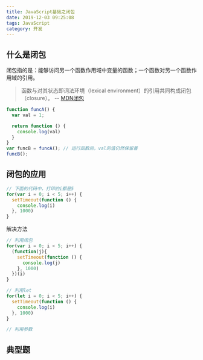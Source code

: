 ```yaml
---
title: JavaScript基础之闭包
date: 2019-12-03 09:25:08
tags: JavaScript
category: 开发
---
```


## 什么是闭包
闭包指的是：能够访问另一个函数作用域中变量的函数；一个函数对另一个函数作用域的引用。

> 函数与对其状态即词法环境（lexical environment）的引用共同构成闭包（closure）。
> -- [MDN闭包](https://developer.mozilla.org/zh-CN/docs/Web/JavaScript/Closures)

```javascript
function funcA() {
  var val = 1;

  return function () {
    console.log(val)
  }
}
var funcB = funcA(); // 运行函数后，val的值仍然保留着
funcB();
```

## 闭包的应用
```javascript
// 下面的代码中，打印的i都是5
for(var i = 0; i < 5; i++) {
  setTimeout(function () {
    console.log(i)
  }, 1000)
}
```

解决方法
```javascript
// 利用闭包
for(var i = 0; i < 5; i++) {
  (function(j){
    setTimeout(function () {
      console.log(j)
    }, 1000)
  })(i)
}

// 利用let
for(let i = 0; i < 5; i++) {
  setTimeout(function () {
    console.log(i)
  }, 1000)
}

// 利用参数
```

## 典型题
